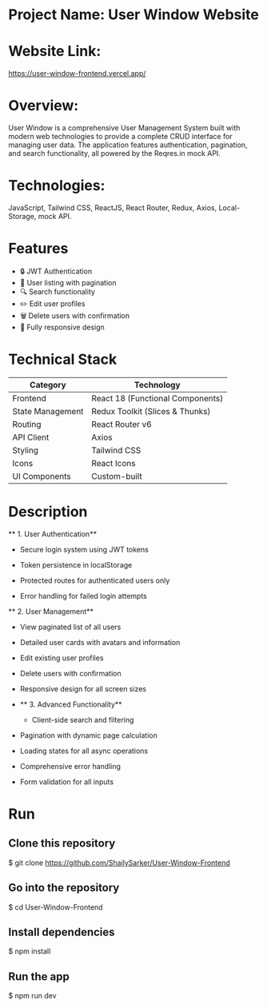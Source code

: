 # Project Name: User Window Website

# Website Link:
https://user-window-frontend.vercel.app/

# Overview:
User Window is a comprehensive User Management System built with modern web technologies to provide a complete CRUD interface for managing user data. The application features authentication, pagination, and search functionality, all powered by the Reqres.in mock API.

# Technologies:
JavaScript, Tailwind CSS, ReactJS, React Router, Redux, Axios, Local-Storage, mock API.

# Features

- 🔒 JWT Authentication
- 👥 User listing with pagination
- 🔍 Search functionality
- ✏️ Edit user profiles
- 🗑️ Delete users with confirmation
- 📱 Fully responsive design


# Technical Stack

| Category          | Technology                          |
|-------------------|-------------------------------------|
| Frontend          | React 18 (Functional Components)    |
| State Management  | Redux Toolkit (Slices & Thunks)     |
| Routing           | React Router v6                     |
| API Client        | Axios                               |
| Styling           | Tailwind CSS                        |
| Icons             | React Icons                         |
| UI Components     | Custom-built                        |

# Description

 ** 1. User Authentication**

- Secure login system using JWT tokens

- Token persistence in localStorage

- Protected routes for authenticated users only

- Error handling for failed login attempts
  
 ** 2. User Management**

  - View paginated list of all users

- Detailed user cards with avatars and information

- Edit existing user profiles

- Delete users with confirmation

- Responsive design for all screen sizes

- ** 3. Advanced Functionality**

  - Client-side search and filtering

- Pagination with dynamic page calculation

- Loading states for all async operations

- Comprehensive error handling

- Form validation for all inputs
  
# Run

## Clone this repository
$ git clone https://github.com/ShailySarker/User-Window-Frontend  

## Go into the repository
$ cd User-Window-Frontend

## Install dependencies
$ npm install

## Run the app
$ npm run dev